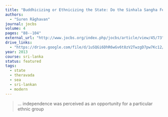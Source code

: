 ```yaml
---
title: "Buddhicizing or Ethnicizing the State: Do the Sinhala Sangha Fear Muslims in Sri Lanka?"
authors:
  - "Suren Rāghavan"
journal: jocbs
volume: 4
pages: "88--104"
external_url: "http://www.jocbs.org/index.php/jocbs/article/view/45/73"
drive_links:
  - "https://drive.google.com/file/d/1uSQGi6DhR6wGv6t8zV2TwzgD7pw7Kc12/view?usp=drivesdk"
year: 2013
course: sri-lanka
status: featured
tags:
  - state
  - theravada
  - sea
  - sri-lankan
  - modern
---
```


> … independence was perceived as an opportunity for a particular ethnic group

